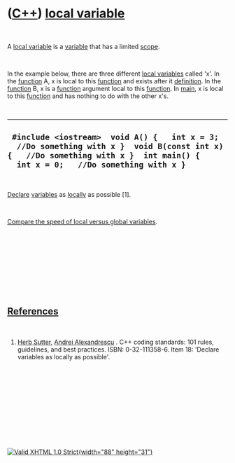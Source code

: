 



 

 

 

 

 

([C++](Cpp.htm)) [local variable](CppLocal.htm)
===============================================

 

A [local variable](CppLocal.htm) is a [variable](CppVariable.htm) that
has a limited [scope](CppScope.htm).

 

In the example below, there are three different [local
variables](CppLocal.htm) called 'x'. In the [function](CppFunction.htm)
A, x is local to this [function](CppFunction.htm) and exists after it
[definition](CppDefinition.htm). In the [function](CppFunction.htm) B, x
is a [function](CppFunction.htm) argument local to this
[function](CppFunction.htm). In [main](CppMain.htm), x is local to this
[function](CppFunction.htm) and has nothing to do with the other x's.

 

  ---------------------------------------------------------------------------------------------------------------------------------------------------------------------------------
  ` #include <iostream>  void A() {   int x = 3;   //Do something with x }  void B(const int x) {   //Do something with x }  int main() {   int x = 0;   //Do something with x }`
  ---------------------------------------------------------------------------------------------------------------------------------------------------------------------------------

 

[Declare](CppDeclaration.htm) [variables](CppVariable.htm) as
[locally](CppLocal.htm) as possible \[1\].

 

[Compare the speed of local versus global
variables](CppLocalVersusGlobal.htm).

 

 

 

 

 

[References](CppReferences.htm)
-------------------------------

 

1.  [Herb Sutter](CppHerbSutter.htm), [Andrei
    Alexandrescu](CppAndreiAlexandrescu.htm) . C++ coding standards: 101
    rules, guidelines, and best practices. ISBN: 0-32-111358-6. Item 18:
    'Declare variables as locally as possible'.

 

 

 

 

 





 

[![Valid XHTML 1.0 Strict](valid-xhtml10.png){width="88"
height="31"}](http://validator.w3.org/check?uri=referer)
